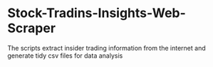 # Stock-Tradins-Insights-Web-Scraper
The scripts extract insider trading information from the internet and generate tidy csv files for data analysis



